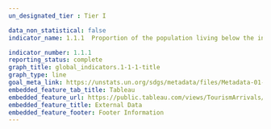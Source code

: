 ```yaml
--- 
un_designated_tier : Tier I

data_non_statistical: false
indicator_name: 1.1.1  Proportion of the population living below the international poverty line by sex, age, employment status and geographic location (urban/rural) 

indicator_number: 1.1.1
reporting_status: complete
graph_title: global_indicators.1-1-1-title
graph_type: line
goal_meta_link: https://unstats.un.org/sdgs/metadata/files/Metadata-01-01-01a.pdf
embedded_feature_tab_title: Tableau
embedded_feature_url: https://public.tableau.com/views/TourismArrivals/OriginMarketShare?:display_count=y&:toolbar=n&:origin=viz_share_link:showVizHome=no&:embed=true
embedded_feature_title: External Data
embedded_feature_footer: Footer Information
---
```

